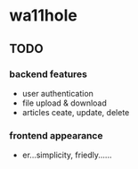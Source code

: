# wa11hole

## TODO

### backend features
- user authentication
- file upload & download
- articles ceate, update, delete

### frontend appearance
- er...simplicity, friedly......
